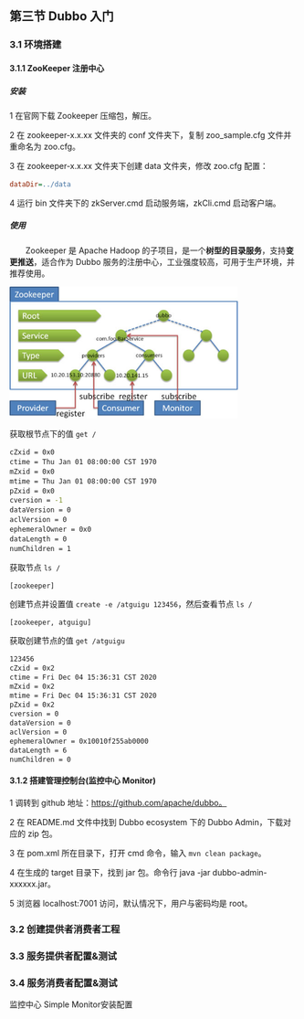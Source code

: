 ## 第三节 Dubbo 入门


### 3.1 环境搭建

#### 3.1.1 ZooKeeper 注册中心

##### 安装
 
1 在官网下载 Zookeeper 压缩包，解压。

2 在 zookeeper-x.x.xx 文件夹的 conf 文件夹下，复制 zoo_sample.cfg 文件并重命名为 zoo.cfg。

3 在 zookeeper-x.x.xx 文件夹下创建 data 文件夹，修改 zoo.cfg 配置：

```cfg
dataDir=../data
```

4 运行 bin 文件夹下的 zkServer.cmd 启动服务端，zkCli.cmd 启动客户端。


##### 使用

&emsp;&emsp;Zookeeper 是 Apache Hadoop 的子项目，是一个**树型的目录服务**，支持**变更推送**，适合作为 Dubbo 服务的注册中心，工业强度较高，可用于生产环境，并推荐使用。

<img src="./img9/09-zookeeper.jpg" width=400>

获取根节点下的值 `get /`

```cmd
cZxid = 0x0
ctime = Thu Jan 01 08:00:00 CST 1970
mZxid = 0x0
mtime = Thu Jan 01 08:00:00 CST 1970
pZxid = 0x0
cversion = -1
dataVersion = 0
aclVersion = 0
ephemeralOwner = 0x0
dataLength = 0
numChildren = 1
```

获取节点 `ls /`

```
[zookeeper]
```

创建节点并设置值 `create -e /atguigu 123456`，然后查看节点 `ls /`

```
[zookeeper, atguigu]
```

获取创建节点的值 `get /atguigu`

```
123456
cZxid = 0x2
ctime = Fri Dec 04 15:36:31 CST 2020
mZxid = 0x2
mtime = Fri Dec 04 15:36:31 CST 2020
pZxid = 0x2
cversion = 0
dataVersion = 0
aclVersion = 0
ephemeralOwner = 0x10010f255ab0000
dataLength = 6
numChildren = 0
```



#### 3.1.2 搭建管理控制台(监控中心 Monitor)  


1 调转到 github 地址：https://github.com/apache/dubbo。

2 在 README.md 文件中找到 Dubbo ecosystem 下的 Dubbo Admin，下载对应的 zip 包。

3 在 pom.xml 所在目录下，打开 cmd 命令，输入 `mvn clean package`。

4 在生成的 target 目录下，找到 jar 包。命令行 java -jar dubbo-admin-xxxxxx.jar。

5 浏览器 localhost:7001 访问，默认情况下，用户与密码均是 root。





### 3.2 创建提供者消费者工程

### 3.3 服务提供者配置&测试

### 3.4 服务消费者配置&测试


监控中心 Simple Monitor安装配置

